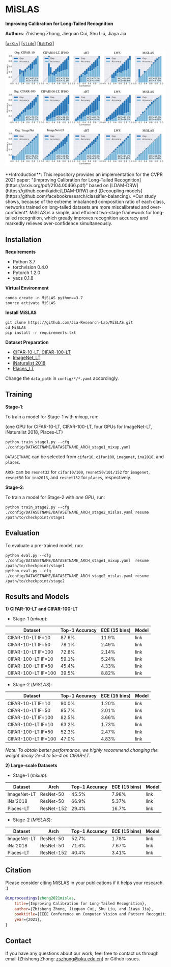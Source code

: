 # MiSLAS
**Improving Calibration for Long-Tailed Recognition**

**Authors**: Zhisheng Zhong, Jiequan Cui, Shu Liu, Jiaya Jia

[[`arXiv`](https://arxiv.org/pdf/2104.00466.pdf)] [[`slide`]]() [[`BibTeX`](#Citation)]

<div align="center">
  <img src="./assets/MiSLAS.PNG" style="zoom:90%;"/>
</div><br/>
**Introduction**: This repository provides an implementation for the CVPR 2021 paper: "[Improving Calibration for Long-Tailed Recognition](https://arxiv.org/pdf/2104.00466.pdf)" based on [LDAM-DRW](https://github.com/kaidic/LDAM-DRW) and [Decoupling models](https://github.com/facebookresearch/classifier-balancing). *Our study shows, because of the extreme imbalanced composition ratio of each class, networks trained on long-tailed datasets are more miscalibrated and over-confident*. MiSLAS is a simple, and efficient two-stage framework for long-tailed recognition, which greatly improves recognition accuracy and markedly relieves over-confidence simultaneously.


## Installation

**Requirements**

* Python 3.7
* torchvision 0.4.0
* Pytorch 1.2.0
* yacs 0.1.8

**Virtual Environment**
```
conda create -n MiSLAS python==3.7
source activate MiSLAS
```

**Install MiSLAS**
```
git clone https://github.com/Jia-Research-Lab/MiSLAS.git
cd MiSLAS
pip install -r requirements.txt
```

**Dataset Preparation**
* [CIFAR-10-LT, CIFAR-100-LT](https://www.cs.toronto.edu/~kriz/cifar.html)
* [ImageNet_LT](http://image-net.org/index)
* [iNaturalist 2018](https://github.com/visipedia/inat_comp/tree/master/2018)
* [Places_LT](http://places2.csail.mit.edu/download.html)

Change the `data_path` in `config/*/*.yaml` accordingly.

## Training

**Stage-1**:

To train a model for Stage-1 with *mixup*, run:

(one GPU for CIFAR-10-LT, CIFAR-100-LT, four GPUs for ImageNet-LT, iNaturalist 2018, Places-LT)

```
python train_stage1.py --cfg ./config/DATASETNAME/DATASETNAME_ARCH_stage1_mixup.yaml
```

`DATASETNAME` can be selected from `cifar10`,  `cifar100`, `imagenet`, `ina2018`, and `places`.

`ARCH` can be `resnet32` for `cifar10/100`, `resnet50/101/152` for `imagenet`, `resnet50` for `ina2018`, and `resnet152` for `places`, respectively.

**Stage-2**:

To train a model for Stage-2 with *one GPU*, run:

```
python train_stage2.py --cfg ./config/DATASETNAME/DATASETNAME_ARCH_stage2_mislas.yaml resume /path/to/checkpoint/stage1
```
## Evaluation

To evaluate a pre-trained model, run:

```
python eval.py --cfg ./config/DATASETNAME/DATASETNAME_ARCH_stage1_mixup.yaml  resume /path/to/checkpoint/stage1
python eval.py --cfg ./config/DATASETNAME/DATASETNAME_ARCH_stage2_mislas.yaml resume /path/to/checkpoint/stage2
```

## Results and Models

**1) CIFAR-10-LT and CIFAR-100-LT**

* Stage-1 (*mixup*):

| Dataset              | Top-1 Accuracy | ECE (15 bins) | Model |
| -------------------- | -------------- | ------------- | ----- |
| CIFAR-10-LT   IF=10  | 87.6%          | 11.9%         | link  |
| CIFAR-10-LT   IF=50  | 78.1%          | 2.49%         | link  |
| CIFAR-10-LT   IF=100 | 72.8%          | 2.14%         | link  |
| CIFAR-100-LT IF=10   | 59.1%          | 5.24%         | link  |
| CIFAR-100-LT IF=50   | 45.4%          | 4.33%         | link  |
| CIFAR-100-LT IF=100  | 39.5%          | 8.82%         | link  |

* Stage-2 (*MiSLAS*):

| Dataset              | Top-1 Accuracy | ECE (15 bins) | Model |
| -------------------- | -------------- | ------------- | ----- |
| CIFAR-10-LT   IF=10  | 90.0%          | 1.20%         | link  |
| CIFAR-10-LT   IF=50  | 85.7%          | 2.01%         | link  |
| CIFAR-10-LT   IF=100 | 82.5%          | 3.66%         | link  |
| CIFAR-100-LT IF=10   | 63.2%          | 1.73%         | link  |
| CIFAR-100-LT IF=50   | 52.3%          | 2.47%         | link  |
| CIFAR-100-LT IF=100  | 47.0%          | 4.83%         | link  |

*Note: To obtain better performance, we highly recommend changing the weight decay 2e-4 to 5e-4 on CIFAR-LT.*

**2) Large-scale Datasets**

* Stage-1 (*mixup*):

| Dataset     | Arch       | Top-1 Accuracy | ECE (15 bins) | Model |
| ----------- | ---------- | -------------- | ------------- | ----- |
| ImageNet-LT | ResNet-50  | 45.5%          | 7.98%         | link  |
| iNa'2018    | ResNet-50  | 66.9%          | 5.37%         | link  |
| Places-LT   | ResNet-152 | 29.4%          | 16.7%         | link  |

* Stage-2 (*MiSLAS*):

| Dataset     | Arch       | Top-1 Accuracy | ECE (15 bins) | Model |
| ----------- | ---------- | -------------- | ------------- | ----- |
| ImageNet-LT | ResNet-50  | 52.7%          | 1.78%         | link  |
| iNa'2018    | ResNet-50  | 71.6%          | 7.67%         | link  |
| Places-LT   | ResNet-152 | 40.4%          | 3.41%         | link  |

## <a name="Citation"></a>Citation

Please consider citing MiSLAS in your publications if it helps your research. :)

```bib
@inproceedings{zhong2021mislas,
    title={Improving Calibration for Long-Tailed Recognition},
    author={Zhisheng Zhong, Jiequan Cui, Shu Liu, and Jiaya Jia},
    booktitle={IEEE Conference on Computer Vision and Pattern Recognition (CVPR)},
    year={2021},
}
```

## Contact

If you have any questions about our work, feel free to contact us through email (Zhisheng Zhong: zszhong@pku.edu.cn) or Github issues.
